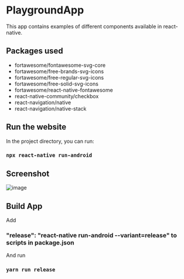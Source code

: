 # PlaygroundApp
This app contains examples of different components available in react-native.

## Packages used
* fortawesome/fontawesome-svg-core
* fortawesome/free-brands-svg-icons
* fortawesome/free-regular-svg-icons
* fortawesome/free-solid-svg-icons
* fortawesome/react-native-fontawesome
* react-native-community/checkbox
* react-navigation/native
* react-navigation/native-stack

## Run the website 

In the project directory, you can run:

### `npx react-native run-android`

## Screenshot
![image](https://user-images.githubusercontent.com/93136987/173770075-6697bc88-d7ec-4da0-a19c-c751e1decbee.png)

## Build App
Add 
### "release": "react-native run-android --variant=release" to scripts in package.json
And run 
### `yarn run release`
